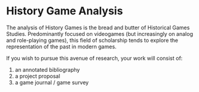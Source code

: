 # History Game Analysis

The analysis of History Games is the bread and butter of Historical Games Studies. Predominantly focused on videogames (but increasingly on analog and role-playing games), this field of scholarship tends to explore the representation of the past in modern games.&#x20;

If you wish to pursue this avenue of research, your work will consist of:

1. an annotated bibliography
2. a project proposal
3. a game journal / game survey
